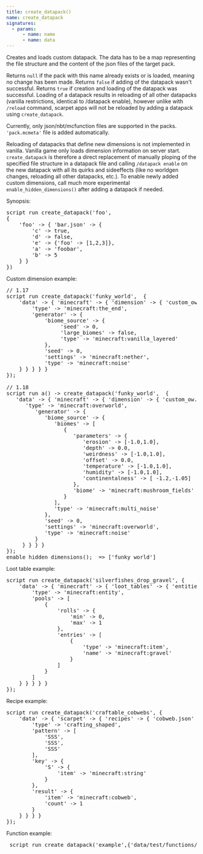 ```yaml
---
title: create_datapack()
name: create_datapack
signatures:
  - params:
      - name: name
      - name: data
---
```


Creates and loads custom datapack. The data has to be a map representing the
file structure and the content of the json files of the target pack.

Returns `null` if the pack with this name already exists or is loaded, meaning
no change has been made. Returns `false` if adding of the datapack wasn't
successful. Returns `true` if creation and loading of the datapack was
successful. Loading of a datapack results in reloading of all other datapacks
(vanilla restrictions, identical to /datapack enable), however unlike with
`/reload` command, scarpet apps will not be reloaded by adding a datapack using
`create_datapack`.

Currently, only json/nbt/mcfunction files are supported in the packs.
`'pack.mcmeta'` file is added automatically.

Reloading of datapacks that define new dimensions is not implemented in vanilla.
Vanilla game only loads dimension information on server start. `create_datapack`
is therefore a direct replacement of manually ploping of the specified file
structure in a datapack file and calling `/datapack enable` on the new datapack
with all its quirks and sideeffects (like no worldgen changes, reloading all
other datapacks, etc.). To enable newly added custom dimensions, call much more
experimental `enable_hidden_dimensions()` after adding a datapack if needed.

Synopsis:

<pre>
script run create_datapack('foo',
{
    'foo' -> { 'bar.json' -> {
        'c' -> true,
        'd' -> false,
        'e' -> {'foo' -> [1,2,3]},
        'a' -> 'foobar',
        'b' -> 5
    } }
})
</pre>

Custom dimension example:

<pre>
// 1.17
script run create_datapack('funky_world',  {
    'data' -> { 'minecraft' -> { 'dimension' -> { 'custom_ow.json' -> {
        'type' -> 'minecraft:the_end',
        'generator' -> {
            'biome_source' -> {
                 'seed' -> 0,
                 'large_biomes' -> false,
                 'type' -> 'minecraft:vanilla_layered'
            },
            'seed' -> 0,
            'settings' -> 'minecraft:nether',
            'type' -> 'minecraft:noise'
    } } } } }
});

// 1.18
script run a() -> create_datapack('funky_world',  {
   'data' -> { 'minecraft' -> { 'dimension' -> { 'custom_ow.json' -> {
      'type' -> 'minecraft:overworld',
         'generator' -> {
            'biome_source' -> {
               'biomes' -> [
                  {
                     'parameters' -> {
                        'erosion' -> [-1.0,1.0],
                        'depth' -> 0.0,
                        'weirdness' -> [-1.0,1.0],
                        'offset' -> 0.0,
                        'temperature' -> [-1.0,1.0],
                        'humidity' -> [-1.0,1.0],
                        'continentalness' -> [ -1.2,-1.05]
                     },
                     'biome' -> 'minecraft:mushroom_fields'
                  }
               ],
               'type' -> 'minecraft:multi_noise'
            },
            'seed' -> 0,
            'settings' -> 'minecraft:overworld',
            'type' -> 'minecraft:noise'
         }
     } } } }
});
enable_hidden_dimensions();  => ['funky_world']
</pre>

Loot table example:

<pre>
script run create_datapack('silverfishes_drop_gravel', {
    'data' -> { 'minecraft' -> { 'loot_tables' -> { 'entities' -> { 'silverfish.json' -> {
        'type' -> 'minecraft:entity',
        'pools' -> [
            {
                'rolls' -> {
                    'min' -> 0,
                    'max' -> 1
                },
                'entries' -> [
                    {
                        'type' -> 'minecraft:item',
                        'name' -> 'minecraft:gravel'
                    }
                ]
            }
        ]
    } } } } }
});
</pre>

Recipe example:

<pre>
script run create_datapack('craftable_cobwebs', {
    'data' -> { 'scarpet' -> { 'recipes' -> { 'cobweb.json' -> {
        'type' -> 'crafting_shaped',
        'pattern' -> [
            'SSS',
            'SSS',
            'SSS'
        ],
        'key' -> {
            'S' -> {
                'item' -> 'minecraft:string'
            }
        },
        'result' -> {
            'item' -> 'minecraft:cobweb',
            'count' -> 1
        }
    } } } }
});
</pre>

Function example:

<pre>
 script run create_datapack('example',{'data/test/functions/talk.mcfunction'->'say 1\nsay 2'})
</pre>
